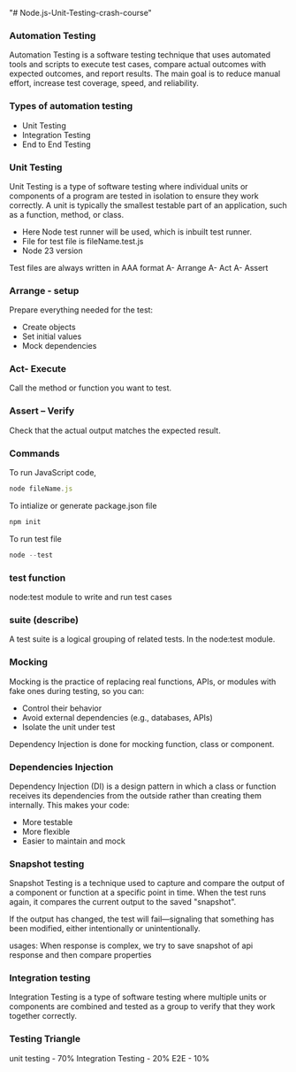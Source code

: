"# Node.js-Unit-Testing-crash-course"

### Automation Testing

Automation Testing is a software testing technique that uses automated tools and scripts to execute test cases, compare actual outcomes with expected outcomes, and report results. The main goal is to reduce manual effort, increase test coverage, speed, and reliability.

### Types of automation testing

- Unit Testing
- Integration Testing
- End to End Testing

### Unit Testing

Unit Testing is a type of software testing where individual units or components of a program are tested in isolation to ensure they work correctly. A unit is typically the smallest testable part of an application, such as a function, method, or class.

- Here Node test runner will be used, which is inbuilt test runner.
- File for test file is fileName.test.js
- Node 23 version

Test files are always written in AAA format
A- Arrange
A- Act
A- Assert

### Arrange - setup

Prepare everything needed for the test:

- Create objects
- Set initial values
- Mock dependencies

### Act- Execute

Call the method or function you want to test.

### Assert – Verify

Check that the actual output matches the expected result.

### Commands

To run JavaScript code,

```js
node fileName.js
```

To intialize or generate package.json file

```js
npm init
```

To run test file

```js
node --test
```

### test function

node:test module to write and run test cases

### suite (describe)

A test suite is a logical grouping of related tests. In the node:test module.

### Mocking

Mocking is the practice of replacing real functions, APIs, or modules with fake ones during testing, so you can:

- Control their behavior
- Avoid external dependencies (e.g., databases, APIs)
- Isolate the unit under test

Dependency Injection is done for mocking function, class or component.

### Dependencies Injection

Dependency Injection (DI) is a design pattern in which a class or function receives its dependencies from the outside rather than creating them internally. This makes your code:

- More testable
- More flexible
- Easier to maintain and mock

### Snapshot testing

Snapshot Testing is a technique used to capture and compare the output of a component or function at a specific point in time. When the test runs again, it compares the current output to the saved "snapshot".

If the output has changed, the test will fail—signaling that something has been modified, either intentionally or unintentionally.

usages:
When response is complex, we try to save snapshot of api response and then compare properties

### Integration testing

Integration Testing is a type of software testing where multiple units or components are combined and tested as a group to verify that they work together correctly.

### Testing Triangle

unit testing - 70%
Integration Testing - 20%
E2E - 10%
